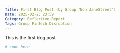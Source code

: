 ```yaml
---
Title: First Blog Post (by Group "Non JaneStreet")
Date: 2025-02-23 23:59
Category: Reflective Report
Tags: Group Fintech Disruption
---
```


This is the first blog post

```python
# code here
```